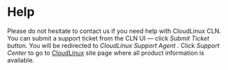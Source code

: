 # Help


Please do not hesitate to contact us if you need help with CloudLinux CLN. You can submit a support ticket from the CLN UI — click _Submit Ticket_ button. You will be redirected to _CloudLinux Support Agent_ .
Click _Support Center_ to go to [CloudLinux](https://cloudlinux.com/) site page where all product information is available.

